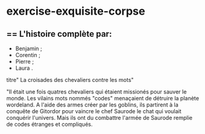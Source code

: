 # exercise-exquisite-corpse
## == L'histoire complète par:

* Benjamin ;
* Corentin ;
* Pierre ;
* Laura .


titre" La croisades des chevaliers contre les mots"

"Il était une fois quatres chevaliers qui étaient missionés pour sauver le monde. Les vilains mots nommés "codes" menaçaient de détruire la planète wordeland. A l'aide des armes créer par les goblins, ils partirent à la conquête de Gitordor pour vaincre le chef Saurode le chat qui voulait conquérir l'univers. Mais ils ont du combattre l'armée de Saurode remplie de codes étranges et compliqués.


